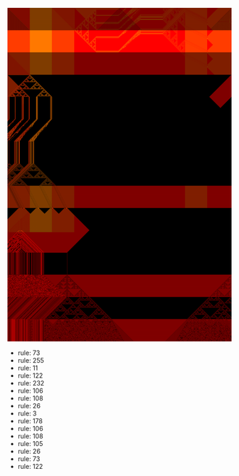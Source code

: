 ![photo](./output.png) 
 * rule: 73
* rule: 255
* rule: 11
* rule: 122
* rule: 232
* rule: 106
* rule: 108
* rule: 26
* rule: 3
* rule: 178
* rule: 106
* rule: 108
* rule: 105
* rule: 26
* rule: 73
* rule: 122
